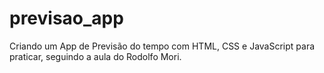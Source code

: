 # previsao_app
Criando um App de Previsão do tempo com HTML, CSS e JavaScript para praticar, seguindo a aula do Rodolfo Mori.
